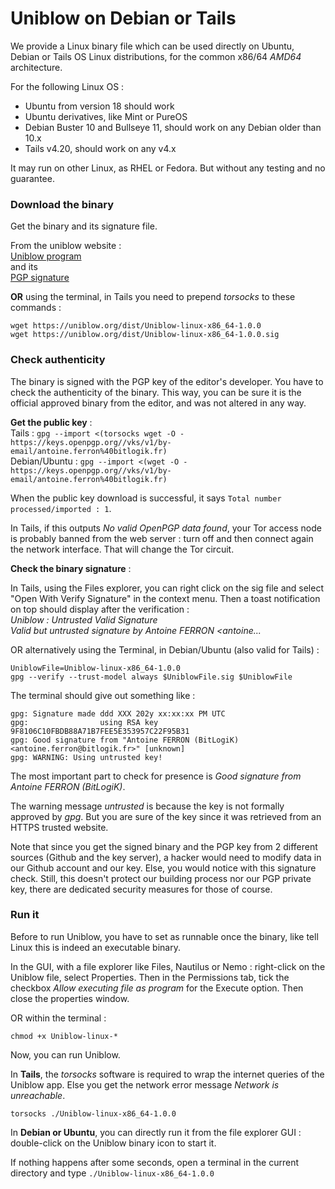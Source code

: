 
# Uniblow on Debian or Tails


We provide a Linux binary file which can be used directly on Ubuntu, Debian or Tails OS Linux distributions, for the common x86/64 *AMD64* architecture.

For the following Linux OS :

* Ubuntu from version 18 should work
* Ubuntu derivatives, like Mint or PureOS
* Debian Buster 10 and Bullseye 11, should work on any Debian older than 10.x
* Tails v4.20, should work on any v4.x

It may run on other Linux, as RHEL or Fedora. But without any testing and no guarantee.

### Download the binary

Get the binary and its signature file.

From the uniblow website :  
[Uniblow program](https://uniblow.org/dist/Uniblow-linux-x86_64-1.0.0)  
 and its  
[PGP signature](https://uniblow.org/dist/Uniblow-linux-x86_64-1.0.0.sig)

**OR** using the terminal, in Tails you need to prepend *torsocks* to these commands :
```
wget https://uniblow.org/dist/Uniblow-linux-x86_64-1.0.0
wget https://uniblow.org/dist/Uniblow-linux-x86_64-1.0.0.sig
```

### Check authenticity

The binary is signed with the PGP key of the editor's developer. You have to check the authenticity of the binary. This way, you can be sure it is the official approved binary from the editor, and was not altered in any way.

**Get the public key** :  
Tails   : `gpg --import <(torsocks wget -O - https://keys.openpgp.org//vks/v1/by-email/antoine.ferron%40bitlogik.fr)`  
Debian/Ubuntu : `gpg --import <(wget -O - https://keys.openpgp.org//vks/v1/by-email/antoine.ferron%40bitlogik.fr)`

When the public key download is successful, it says `Total number processed/imported : 1`.

In Tails, if this outputs *No valid OpenPGP data found*, your Tor access node is probably banned from the web server : turn off and then connect again the network interface. That will change the Tor circuit.

**Check the binary signature** :

In Tails, using the Files explorer, you can right click on the sig file and select "Open With Verify Signature" in the context menu. Then a toast notification on top should display after the verification :  
*Uniblow : Untrusted Valid Signature*  
*Valid but untrusted signature by Antoine FERRON <antoine...*

OR alternatively using the Terminal, in Debian/Ubuntu (also valid for Tails) :
```
UniblowFile=Uniblow-linux-x86_64-1.0.0
gpg --verify --trust-model always $UniblowFile.sig $UniblowFile
```

The terminal should give out something like :
```
gpg: Signature made ddd XXX 202y xx:xx:xx PM UTC
gpg:                using RSA key 9F8106C10FBDB88A71B7FEE5E353957C22F95B31
gpg: Good signature from "Antoine FERRON (BitLogiK) <antoine.ferron@bitlogik.fr>" [unknown]
gpg: WARNING: Using untrusted key!
```

The most important part to check for presence is *Good signature from Antoine FERRON (BitLogiK)*.

The warning message *untrusted* is because the key is not formally approved by *gpg*. But you are sure of the key since it was retrieved from an HTTPS trusted website.

Note that since you get the signed binary and the PGP key from 2 different sources (Github and the key server), a hacker would need to modify data in our Github account and our key. Else, you would notice with this signature check. Still, this doesn't protect our building process nor our PGP private key, there are dedicated security measures for those of course.


### Run it

Before to run Uniblow, you have to set as runnable once the binary, like tell Linux this is indeed an executable binary.

In the GUI, with a file explorer like Files, Nautilus or Nemo : right-click on the Uniblow file, select Properties. Then in the Permissions tab, tick the checkbox *Allow executing file as program* for the Execute option. Then close the properties window.

OR within the terminal :
```
chmod +x Uniblow-linux-*
```

Now, you can run Uniblow.

In **Tails**, the *torsocks* software is required to wrap the internet queries of the Uniblow app. Else you get the network error message *Network is unreachable*.
```
torsocks ./Uniblow-linux-x86_64-1.0.0
```


In **Debian or Ubuntu**, you can directly run it from the file explorer GUI : double-click on the Uniblow binary icon to start it.

If nothing happens after some seconds, open a terminal in the current directory and type `./Uniblow-linux-x86_64-1.0.0`

